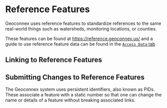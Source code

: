 # Reference Features

Geoconnex uses reference features to standardize references to the same real-world things such as watersheds, monitoring locations, or counties. 

These features can be found at https://reference.geoconnex.us/ and a guide to use reference feature data can be found in the [`Access Data` tab](../access/reference/)

## Linking to Reference Features

## Submitting Changes to Reference Features

The Geoconnex system uses persistent identifiers, also known as PIDs. These associate a feature with a static number so that one can change the name or details of a feature without breaking associated links.